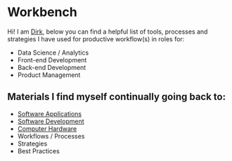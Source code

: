# Workbench

Hi! I am [Dirk](https://www.linkedin.com/in/dirkjbosman/), below you can find a helpful list of tools, processes and strategies I have used for productive workflow(s) in roles for:
- Data Science / Analytics
- Front-end Development
- Back-end Development
- Product Management

## Materials I find myself continually going back to:
- [Software Applications](https://github.com/dirkbosman/workbench/blob/master/software-applications.md)
- [Software Development](https://github.com/dirkbosman/workbench/blob/master/software-development.md)
- [Computer Hardware](https://github.com/dirkbosman/workbench/blob/master/hardware.md)
- Workflows / Processes
- Strategies
- Best Practices



